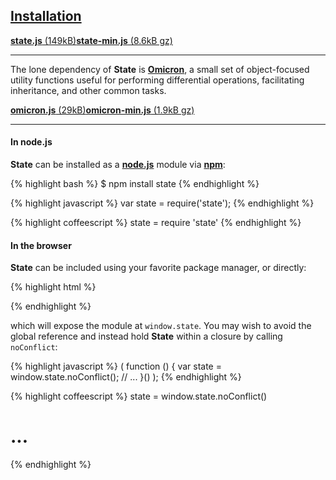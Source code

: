 ## [Installation](#installation)

<a class="download" href="/state.js"><strong>state.js</strong> (149kB)</a><a class="download" href="/state-min.js"><strong>state-min.js</strong> (8.6kB gz)</a>

* * *

The lone dependency of **State** is [**Omicron**](http://github.com/nickfargo/omicron/), a small set of object-focused utility functions useful for performing differential operations, facilitating inheritance, and other common tasks.

<a class="download" href="/omicron.js"><strong>omicron.js</strong> (29kB)</a><a class="download" href="/omicron-min.js"><strong>omicron-min.js</strong> (1.9kB gz)</a>

* * *

#### In node.js

**State** can be installed as a [**node.js**](http://nodejs.org) module via [**npm**](http://npmjs.org/):

{% highlight bash %}
$ npm install state
{% endhighlight %}

{% highlight javascript %}
var state = require('state');
{% endhighlight %}

{% highlight coffeescript %}
state = require 'state'
{% endhighlight %}


#### In the browser

**State** can be included using your favorite package manager, or directly:

{% highlight html %}
<script src="omicron.js"></script>
<script src="state.js"></script>
{% endhighlight %}

which will expose the module at `window.state`. You may wish to avoid the global reference and instead hold **State** within a closure by calling `noConflict`:

{% highlight javascript %}
( function () {
    var state = window.state.noConflict();
    // ...
}() );
{% endhighlight %}

{% highlight coffeescript %}
state = window.state.noConflict()
# ...
{% endhighlight %}
